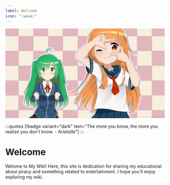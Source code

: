 ```yaml
---
label: Welcome
icon: ":wave:"
---
```


![](/static/cover.jpg)

<style>
    .quotes {
        margin-top: 5px;
    }
</style>

:::quotes
[!badge variant="dark" text="The more you know, the more you realize you don't know. - Aristotle"]
:::

# Welcome

Welome to My Wiki! Here, this site is dedication for sharing my educational about piracy and something related to entertainment. I hope you'll enjoy exploring my wiki.
